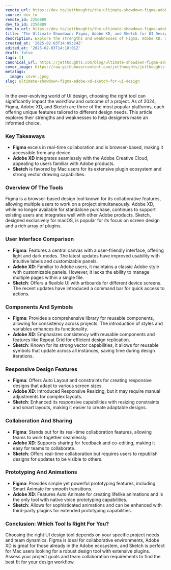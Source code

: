 ```yaml
---
remote_url: https://dev.to/jetthoughts/the-ultimate-showdown-figma-adobe-xd-and-sketch-for-ui-design-50k7
source: dev_to
remote_id: 2256889
dev_to_id: 2256889
dev_to_url: https://dev.to/jetthoughts/the-ultimate-showdown-figma-adobe-xd-and-sketch-for-ui-design-50k7
title: 'The Ultimate Showdown: Figma, Adobe XD, and Sketch for UI Design'
description: Explore the strengths and weaknesses of Figma, Adobe XD, and Sketch to determine the best UI design tool for your project needs.
created_at: '2025-02-03T14:09:24Z'
edited_at: '2025-02-03T14:18:01Z'
draft: false
tags: []
canonical_url: https://jetthoughts.com/blog/ultimate-showdown-figma-adobe-xd-sketch-for-ui-design/
cover_image: https://raw.githubusercontent.com/jetthoughts/jetthoughts.github.io/master/content/blog/ultimate-showdown-figma-adobe-xd-sketch-for-ui-design/cover.jpeg
metatags:
  image: cover.jpeg
slug: ultimate-showdown-figma-adobe-xd-sketch-for-ui-design
---
```

In the ever-evolving world of UI design, choosing the right tool can significantly impact the workflow and outcome of a project. As of 2024, Figma, Adobe XD, and Sketch are three of the most popular platforms, each offering unique features tailored to different design needs. This article explores their strengths and weaknesses to help designers make an informed choice.

### Key Takeaways

*   **Figma** excels in real-time collaboration and is browser-based, making it accessible from any device.
*   **Adobe XD** integrates seamlessly with the Adobe Creative Cloud, appealing to users familiar with Adobe products.
*   **Sketch** is favored by Mac users for its extensive plugin ecosystem and strong vector drawing capabilities.

### Overview Of The Tools

Figma is a browser-based design tool known for its collaborative features, allowing multiple users to work on a project simultaneously. Adobe XD, while no longer available for standalone purchase, continues to support existing users and integrates well with other Adobe products. Sketch, designed exclusively for macOS, is popular for its focus on screen design and a rich array of plugins.

### User Interface Comparison

*   **Figma**: Features a central canvas with a user-friendly interface, offering light and dark modes. The latest updates have improved usability with intuitive labels and customizable panels.
*   **Adobe XD**: Familiar to Adobe users, it maintains a classic Adobe style with customizable panels. However, it lacks the ability to manage multiple pages within a single file.
*   **Sketch**: Offers a flexible UI with artboards for different device screens. The recent updates have introduced a command bar for quick access to actions.

### Components And Symbols

*   **Figma**: Provides a comprehensive library for reusable components, allowing for consistency across projects. The introduction of styles and variables enhances its functionality.
*   **Adobe XD**: Emphasizes consistency with reusable components and features like Repeat Grid for efficient design replication.
*   **Sketch**: Known for its strong vector capabilities, it allows for reusable symbols that update across all instances, saving time during design iterations.

### Responsive Design Features

*   **Figma**: Offers Auto Layout and constraints for creating responsive designs that adapt to various screen sizes.
*   **Adobe XD**: Introduced Responsive Resizing, but it may require manual adjustments for complex layouts.
*   **Sketch**: Enhanced its responsive capabilities with resizing constraints and smart layouts, making it easier to create adaptable designs.

### Collaboration And Sharing

*   **Figma**: Stands out for its real-time collaboration features, allowing teams to work together seamlessly.
*   **Adobe XD**: Supports sharing for feedback and co-editing, making it easy for teams to collaborate.
*   **Sketch**: Offers real-time collaboration but requires users to republish designs for updates to be visible to others.

### Prototyping And Animations

*   **Figma**: Provides simple yet powerful prototyping features, including Smart Animate for smooth transitions.
*   **Adobe XD**: Features Auto Animate for creating lifelike animations and is the only tool with native voice prototyping capabilities.
*   **Sketch**: Allows for sophisticated animations and can be enhanced with third-party plugins for extended prototyping capabilities.

### Conclusion: Which Tool Is Right For You?

Choosing the right UI design tool depends on your specific project needs and team dynamics. Figma is ideal for collaborative environments, Adobe XD is great for those already in the Adobe ecosystem, and Sketch is perfect for Mac users looking for a robust design tool with extensive plugins. Assess your project goals and team collaboration requirements to find the best fit for your design workflow.